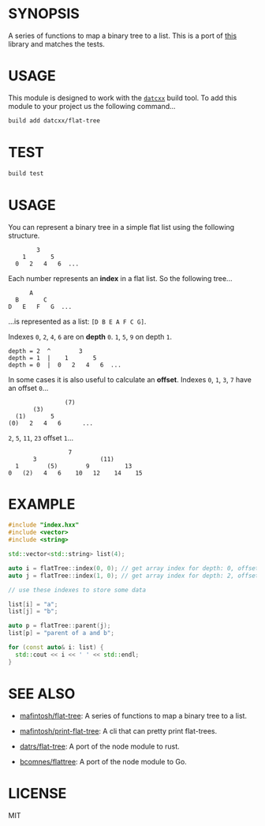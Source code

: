 # SYNOPSIS

A series of functions to map a binary tree to a list. This is a port of
[this](https://github.com/mafintosh/flat-tree) library and matches the tests.


# USAGE
This module is designed to work with the [`datcxx`][0] build tool. To add this
module to your project us the following command...

```bash
build add datcxx/flat-tree
```


# TEST

```bash
build test
```


# USAGE

You can represent a binary tree in a simple flat list using the following
structure.

```
        3
    1       5
  0   2   4   6  ...
```

Each number represents an **index** in a flat list. So the following tree...

```text
      A
  B       C
D   E   F   G  ...
```

...is represented as a list: `[D B E A F C G]`.

Indexes `0`, `2`, `4`, `6` are on **depth** `0`. `1`, `5`, `9` on depth `1`.

```text
depth = 2  ^        3
depth = 1  |    1       5
depth = 0  |  0   2   4   6  ...
```

In some cases it is also useful to calculate an **offset**.
Indexes `0`, `1`, `3`, `7` have an offset `0`...

```text
                (7)
       (3)
  (1)       5
(0)   2   4   6      ...
```

`2`, `5`, `11`, `23` offset `1`...

```text
                 7
       3                  (11)
  1        (5)        9          13
0   (2)   4   6    10   12    14    15
```


# EXAMPLE

```cpp
#include "index.hxx"
#include <vector>
#include <string>

std::vector<std::string> list(4);

auto i = flatTree::index(0, 0); // get array index for depth: 0, offset: 0
auto j = flatTree::index(1, 0); // get array index for depth: 2, offset: 0

// use these indexes to store some data

list[i] = "a";
list[j] = "b";

auto p = flatTree::parent(j);
list[p] = "parent of a and b";

for (const auto& i: list) {
  std::cout << i << ' ' << std::endl;
}
```


# SEE ALSO

- [mafintosh/flat-tree][rs]: A series of functions to map a binary tree to a list.
- [mafintosh/print-flat-tree][flat-tree]: A cli that can pretty print flat-trees.

- [datrs/flat-tree][rs]: A port of the node module to rust.
- [bcomnes/flattree][ftg]: A port of the node module to Go.


# LICENSE

MIT

[0]:https://github.com/datcxx/build
[print]: https://github.com/mafintosh/print-flat-tree
[flat-tree]: https://github.com/mafintosh/flat-tree
[rs]: https://github.com/datrs/flat-tree
[ftg]: https://github.com/bcomnes/flattree
